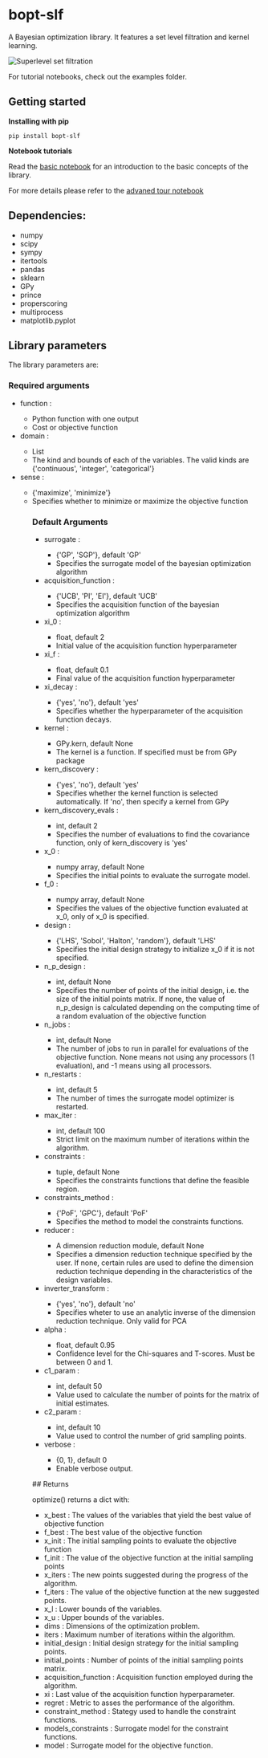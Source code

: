 # bopt-slf

A Bayesian optimization library. It features a set level filtration and kernel learning. 

![Superlevel set filtration](docsrc/Slf.png)

For tutorial notebooks, check out the examples folder.

## Getting started

**Installing with pip**

````
pip install bopt-slf
````

**Notebook tutorials**

Read the [basic notebook](https://github.com/JavierMorlet/bopt_slf/blob/main/examples/Basic_tour.ipynb)
for an introduction to the basic concepts of the library.

For more details please refer to the [advaned tour notebook](https://github.com/JavierMorlet/bopt_slf/blob/main/examples/Advanced_tour.ipynb)

## Dependencies:

* numpy
* scipy
* sympy
* itertools
* pandas
* sklearn
* GPy
* prince
* properscoring
* multiprocess
* matplotlib.pyplot

## Library parameters

The library parameters are:

### Required arguments

<ul>
  <li>function :</li>
  <ul>
    <li>Python function with one output</li>
    <li>Cost or objective function</li>
  </ul>
  <li>domain :</li>
  <ul>
    <li>List</li>
    <li>The kind and bounds of each of the variables. The valid kinds are {'continuous', 'integer', 'categorical'}</li>
  </ul>
  <li>sense :</li>
  <ul>
    <li>{'maximize', 'minimize'}</li>
    <li>Specifies whether to minimize or maximize the objective function</li>
  </ul>
<ul>

### Default Arguments

<ul>
  <li>surrogate :</li>
  <ul>
    <li>{'GP', 'SGP'}, default 'GP'</li>
    <li>Specifies the surrogate model of the bayesian optimization algorithm</li>
  </ul>
  <li>acquisition_function :</li>
  <ul>
    <li>{'UCB', 'PI', 'EI'}, default 'UCB'</li>
    <li>Specifies the acquisition function of the bayesian optimization algorithm</li>
  </ul>
  <li>xi_0 :</li>
  <ul>
    <li>float, default 2</li>
    <li>Initial value of the acquisition function hyperparameter</li>
  </ul>
  <li>xi_f :</li>
  <ul>
    <li>float, default 0.1</li>
    <li>Final value of the acquisition function hyperparameter</li>
  </ul>
  <li>xi_decay :</li>
  <ul>
    <li>{'yes', 'no'}, default 'yes'</li>
    <li>Specifies whether the hyperparameter of the acquisition function decays.</li>
  </ul>
  <li>kernel :</li>
  <ul>
    <li>GPy.kern, default None</li>
    <li>The kernel is a function. If specified must be from GPy package</li>
  </ul>
  <li>kern_discovery :</li>
  <ul>
    <li>{'yes', 'no'}, default 'yes'</li>
    <li>Specifies whether the kernel function is selected automatically. If 'no', then specify a kernel from GPy</li>
  </ul>
  <li>kern_discovery_evals :</li>
  <ul>
    <li>int, default 2</li>
    <li>Specifies the number of evaluations to find the covariance function, only of kern_discovery is 'yes'</li>
  </ul>
  <li>x_0 :</li>
  <ul>
    <li>numpy array, default None</li>
    <li>Specifies the initial points to evaluate the surrogate model.</li>
  </ul>
  <li>f_0 :</li>
  <ul>
    <li>numpy array, default None</li>
    <li>Specifies the values ​​of the objective function evaluated at x_0, only of x_0 is specified.</li>
  </ul>
  <li>design :</li>
  <ul>
    <li>{'LHS', 'Sobol', 'Halton', 'random'}, default 'LHS'</li>
    <li>Specifies the initial design strategy to initialize x_0 if it is not specified.</li>
  </ul>
  <li>n_p_design :</li>
  <ul>
    <li>int, default None</li>
    <li>Specifies the number of points of the initial design, i.e. the size of the initial points matrix. If none, the value of n_p_design is calculated depending on the computing time of a random evaluation of the objective function</li>
  </ul>
  <li>n_jobs :</li>
  <ul>
    <li>int, default None</li>
    <li>The number of jobs to run in parallel for evaluations of the objective function. None means not using any processors (1 evaluation), and -1 means using all processors.</li>
  </ul>
  <li>n_restarts :</li>
  <ul>
    <li>int, default 5</li>
    <li>The number of times the surrogate model optimizer is restarted.</li>
  </ul>
  <li>max_iter :</li>
  <ul>
    <li>int, default 100</li>
    <li>Strict limit on the maximum number of iterations within the algorithm.</li>
  </ul>
  <li>constraints :</li>
  <ul>
    <li>tuple, default None</li>
    <li>Specifies the constraints functions that define the feasible region.</li>
  </ul>
  <li>constraints_method :</li>
  <ul>
    <li>{'PoF', 'GPC'}, default 'PoF'</li>
    <li>Specifies the method to model the constraints functions.</li>
  </ul>
  <li>reducer :</li>
  <ul>
    <li>A dimension reduction module, default None</li>
    <li>Specifies a dimension reduction technique specified by the user. If none, certain rules are used to define the dimension reduction technique depending in the characteristics of the design variables.</li>
  </ul>
  <li>inverter_transform :</li>
  <ul>
    <li>{'yes', 'no'}, default 'no'</li>
    <li>Specifies wheter to use an analytic inverse of the dimension reduction technique. Only valid for PCA</li>
  </ul>
  <li>alpha :</li>
  <ul>
    <li>float, default 0.95</li>
    <li>Confidence level for the Chi-squares and T-scores. Must be between 0 and 1.</li>
  </ul>
  <li>c1_param :</li>
  <ul>
    <li>int, default 50</li>
    <li>Value used to calculate the number of points for the matrix of initial estimates.</li>
  </ul>
  <li>c2_param :</li>
  <ul>
    <li>int, default 10</li>
    <li>Value used to control the number of grid sampling points.</li>
  </ul>
  <li>verbose :</li>
  <ul>
    <li>{0, 1}, default 0</li>
    <li>Enable verbose output.</li>
  </ul>
</ul>

## Returns

optimize() returns a dict with:

<ul>
  <li>x_best : The values ​​of the variables that yield the best value of objective function</li>
  <li>f_best : The best value ​​of the objective function</li>
  <li>x_init : The initial sampling points to evaluate the objective function</li>
  <li>f_init : The value of the objective function at the initial sampling points</li>
  <li>x_iters : The new points suggested during the progress of the algorithm.</li>
  <li>f_iters : The value of the objective function at the new suggested points.</li>
  <li>x_l : Lower bounds of the variables.</li>
  <li>x_u : Upper bounds of the variables.</li>
  <li>dims : Dimensions of the optimization problem.</li>
  <li>iters : Maximum number of iterations within the algorithm.</li>
  <li>initial_design : Initial design strategy for the initial sampling points.</li>
  <li>initial_points : Number of points of the initial sampling points matrix.</li>
  <li>acquisition_function : Acquisition function employed during the algorithm.</li>
  <li>xi : Last value of the acquisition function hyperparameter.</li>
  <li>regret : Metric to asses the performance of the algorithm.</li>
  <li>constraint_method : Stategy used to handle the constraint functions.</li>
  <li>models_constraints : Surrogate model for the constraint functions.</li>
  <li>model : Surrogate model for the objective function.</li>
</ul>
